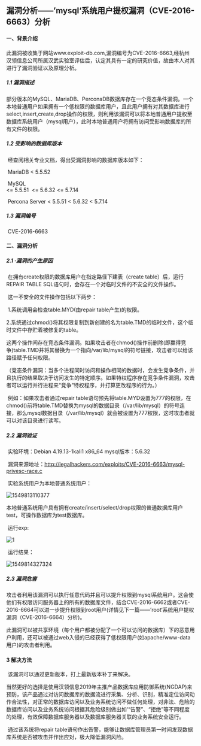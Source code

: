 ## 漏洞分析——’mysql‘系统用户提权漏洞（CVE-2016-6663）分析

#### 一、背景介绍

​	此漏洞被收集于网站www.exploit-db.com,漏洞编号为CVE-2016-6663,经杭州汉领信息公司所属汉武实验室评估后，认定其具有一定的研究价值，故由本人对其进行了漏洞验证以及原理分析。

##### 1.1 漏洞描述

​	部分版本的MySQL、MariaDB、PerconaDB数据库存在一个竞态条件漏洞。一个本地普通用户如果拥有一个低权限的数据库用户，且此用户拥有对其数据库进行select,insert,create,drop操作的权限，则利用该漏洞可以将本地普通用户提权至数据库系统用户（mysql用户），此时本地普通用户将拥有访问受影响数据库的所有文件的权限。

##### 1.2 受影响的数据库版本

​	经查阅相关专业文档，得出受漏洞影响的数据库版本如下：

​	MariaDB 
   		 < 5.5.52

​	MySQL  
 		 <= 5.5.51
​		 <= 5.6.32
   		 <= 5.7.14

​	Percona Server
  		 < 5.5.51
   		 < 5.6.32
 		 < 5.7.14

##### 1.3 漏洞编号

​	CVE-2016-6663

  

#### 二、漏洞分析

##### 2.1  ·漏洞的产生原因

​	在拥有create权限的数据库用户在指定路径下建表（create table）后，运行REPAIR TABLE SQL语句时，会存在一个对临时文件的不安全的文件操作。

​	这一不安全的文件操作包括以下两步：

​	1.系统调用会检查table.MYD(由repair table产生)的权限。

​	2.系统通过chmod()将其权限复制到新创建的名为table.TMD的临时文件，这个临时文件中存贮着被修复的table。

​	这两个操作间存在竞态条件漏洞。如果攻击者在chmod()操作前删除(即赢得竞争)table.TMD并将其替换为一个指向/var/lib/mysql的符号链接，攻击者可以给该路径赋予任何权限。

​	（竞态条件漏洞：当多个进程同时访问和操作相同的数据时，会发生竞争条件，并且执行的结果取决于访问发生的特定顺序。如果特权程序存在竞争条件漏洞，攻击者可以运行并行进程来“竞争”特权程序，并打算更改程序的行为。）

​	例如：如果攻击者通过repair table语句预先将table.MYD设置为777的权限，在chmod()前将table.TMD替换为mysql的数据目录（/var/lib/mysql）的符号连接，那么mysql数据目录（/var/lib/mysql）就会被设置为777权限，这时攻击者就可以对该目录进行读写。

##### 2.2 漏洞验证

​	实验环境：Debian 4.19.13-1kali1 x86_64	   mysql版本：5.6.32

​	漏洞来源地址：http://legalhackers.com/exploits/CVE-2016-6663/mysql-privesc-race.c

​	实验系统用户为本地普通系统用户：

![1549813110377](https://github.com/leadsino/dqk/blob/master/2.12/images/1549813110377.png?raw=true)

​       本地普通系统用户具有拥有create/insert/select/drop权限的普通数据库用户test，可操作数据库为test数据库。

​	运行exp:

![1](https://github.com/leadsino/dqk/blob/master/2.12/images/1.gif?raw=true)

​	运行结果：

![1549814327324](C:\Users\dqk\AppData\Roaming\Typora\typora-user-images\1549814327324.png)

##### 2.3 漏洞危害

​	攻击者利用该漏洞可以执行任意代码并且可以提升权限到mysql系统用户。这会使他们有权限访问服务器上的所有的数据库文件，结合CVE-2016-6662或者CVE-2016-6664可以进一步提升权限到root用户(详情见下一篇——’root‘系统用户提权漏洞（CVE-2016-6664）分析)。

​	此漏洞可以被共享环境（每个用户都被分配了一个可以访问的数据库）下的恶意用户利用，还可以被通过web入侵的已经获得了低权限用户(如apache/www-data用户)的攻击者利用。

#### 3 解决方法

​	该漏洞可以通过更新版本，打上最新版本补丁来解决。

​	当然更好的选择是使用汉领信息2019年主推产品数据库应用防御系统(NGDAP)来预防，该产品通过对访问数据库的数据流进行采集、分析、识别，精准定位访问动作合法性，对正常的数据库访问以及业务系统访问不做任何处理，对非法、危险的数据库访问以及业务系统访问根据其危险级别做出如‘“告警”、“拒绝”等不同程度的处理，有效保障数据库服务器以及数据库服务器关联的业务系统安全运行。

​	通过该系统将repair table语句作出告警，能够让数据库管理员第一时间发现数据库系统是否被攻击并作出应对，极大降低漏洞风险。